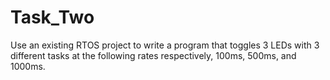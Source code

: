 # Task_Two
Use an existing RTOS project to write a program that toggles 3 LEDs with 3 different tasks at the following rates respectively, 100ms, 500ms, and 1000ms.
